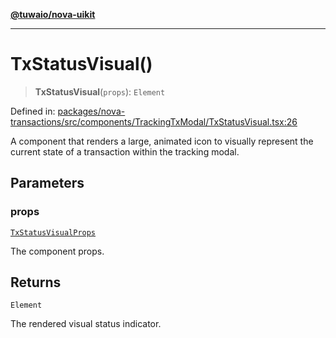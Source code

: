 [**@tuwaio/nova-uikit**](../../../README.md)

***

# TxStatusVisual()

> **TxStatusVisual**(`props`): `Element`

Defined in: [packages/nova-transactions/src/components/TrackingTxModal/TxStatusVisual.tsx:26](https://github.com/TuwaIO/nova-uikit/blob/ded3074ef357f2ffaf35252f54b4c5cffd22b72b/packages/nova-transactions/src/components/TrackingTxModal/TxStatusVisual.tsx#L26)

A component that renders a large, animated icon to visually represent the
current state of a transaction within the tracking modal.

## Parameters

### props

[`TxStatusVisualProps`](../type-aliases/TxStatusVisualProps.md)

The component props.

## Returns

`Element`

The rendered visual status indicator.
